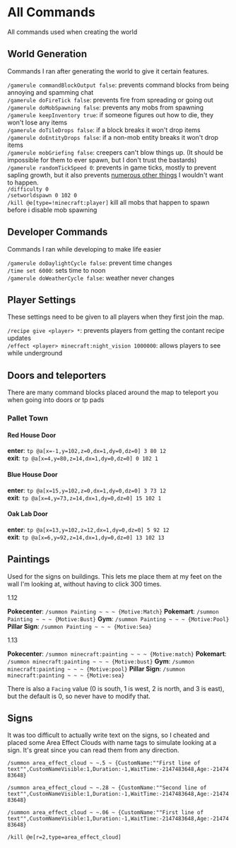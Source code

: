 # All Commands

All commands used when creating the world

## World Generation

Commands I ran after generating the world to give it certain features.

`/gamerule commandBlockOutput false`: prevents command blocks from being annoying and spamming chat  
`/gamerule doFireTick false`: prevents fire from spreading or going out    
`/gamerule doMobSpawning false`: prevents any mobs from spawning  
`/gamerule keepInventory true`: if someone figures out how to die, they won't lose any items  
`/gamerule doTileDrops false`: if a block breaks it won't drop items  
`/gamerule doEntityDrops false`: if a non-mob entity breaks it won't drop items  
`/gamerule mobGriefing false`: creepers can't blow things up. (It should be impossible for them to ever spawn, but I don't trust the bastards)  
`/gamerule randomTickSpeed 0`: prevents in game ticks, mostly to prevent sapling growth, but it also prevents [numerous other things](https://minecraft.gamepedia.com/Tick#Block_tick) I wouldn't want to happen.   
`/difficulty 0`  
`/setworldspawn 0 102 0`  
`/kill @e[type=!minecraft:player]` kill all mobs that happen to spawn before i disable mob spawning

## Developer Commands

Commands I ran while developing to make life easier

`/gamerule doDaylightCycle false`: prevent time changes  
`/time set 6000`: sets time to noon  
`/gamerule doWeatherCycle false`: weather never changes  

## Player Settings

These settings need to be given to all players when they first join the map.

`/recipe give <player> *`: prevents players from getting the contant recipe updates  
`/effect <player> minecraft:night_vision 1000000`: allows players to see while underground  

## Doors and teleporters

There are many command blocks placed around the map to teleport you when going into doors or tp pads

### Pallet Town

#### Red House Door

**enter**: `tp @a[x=-1,y=102,z=0,dx=1,dy=0,dz=0] 3 80 12`  
**exit**: `tp @a[x=4,y=80,z=14,dx=1,dy=0,dz=0] 0 102 1`  

#### Blue House Door

**enter**: `tp @a[x=15,y=102,z=0,dx=1,dy=0,dz=0] 3 73 12`  
**exit**: `tp @a[x=4,y=73,z=14,dx=1,dy=0,dz=0] 15 102 1`  

#### Oak Lab Door

**enter**: `tp @a[x=13,y=102,z=12,dx=1,dy=0,dz=0] 5 92 12`  
**exit**: `tp @a[x=6,y=92,z=14,dx=1,dy=0,dz=0] 13 102 13`  

## Paintings

Used for the signs on buildings. This lets me place them at my feet on the wall I'm looking at, without having to click 300 times.

1.12

**Pokecenter**: `/summon Painting ~ ~ ~ {Motive:Match}`
**Pokemart**: `/summon Painting ~ ~ ~ {Motive:Bust}`
**Gym**: `/summon Painting ~ ~ ~ {Motive:Pool}`
**Pillar Sign**: `/summon Painting ~ ~ ~ {Motive:Sea}`

1.13

**Pokecenter**: `/summon minecraft:painting ~ ~ ~ {Motive:match}`
**Pokemart**: `/summon minecraft:painting ~ ~ ~ {Motive:bust}`
**Gym**: `/summon minecraft:painting ~ ~ ~ {Motive:pool}`
**Pillar Sign**: `/summon minecraft:painting ~ ~ ~ {Motive:sea}`

There is also a `Facing` value (0 is south, 1 is west, 2 is north, and 3 is east), but the default is 0, so never have to modify that.

## Signs

It was too difficult to actually write text on the signs, so I cheated and placed some Area Effect Clouds with name tags to simulate looking at a sign. It's great since you can read them from any direction.

`/summon area_effect_cloud ~ ~.5 ~ {CustomName:""First line of text"",CustomNameVisible:1,Duration:-1,WaitTime:-2147483648,Age:-2147483648}`

`/summon area_effect_cloud ~ ~.28 ~ {CustomName:""Second line of text"",CustomNameVisible:1,Duration:-1,WaitTime:-2147483648,Age:-2147483648}`

`/summon area_effect_cloud ~ ~.06 ~ {CustomName:""First line of text"",CustomNameVisible:1,Duration:-1,WaitTime:-2147483648,Age:-2147483648}`

`/kill @e[r=2,type=area_effect_cloud]`